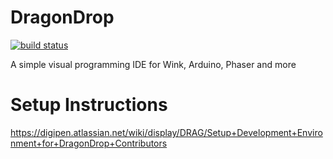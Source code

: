 # DragonDrop
[![build status](http://wwwprod4.digipen.edu/k12/dragondrop/badges/master/build.svg)](http://wwwprod4.digipen.edu/k12/dragondrop/commits/master)

A simple visual programming IDE for Wink, Arduino, Phaser and more

# Setup Instructions

https://digipen.atlassian.net/wiki/display/DRAG/Setup+Development+Environment+for+DragonDrop+Contributors
